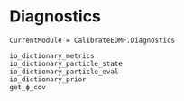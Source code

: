 # Diagnostics

```@meta
CurrentModule = CalibrateEDMF.Diagnostics
```

```@docs
io_dictionary_metrics
io_dictionary_particle_state
io_dictionary_particle_eval
io_dictionary_prior
get_ϕ_cov
```